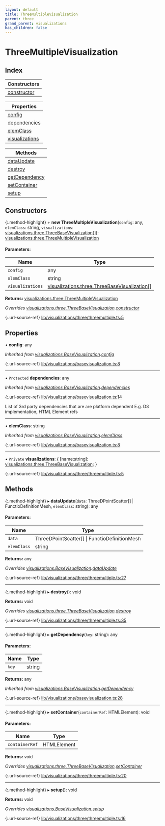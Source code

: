 ```yaml
---
layout: default
title: ThreeMultipleVisualization
parent: three
grand_parent: visualizations
has_children: false
---
```


# ThreeMultipleVisualization

## Index

| Constructors |
|-----------|
| [constructor](#constructor) |

| Properties |
|-----------|
| [config](#config) |
| [dependencies](#dependencies) |
| [elemClass](#elemclass) |
| [visualizations](#visualizations) |

| Methods |
|-----------|
| [dataUpdate](#dataupdate) |
| [destroy](#destroy) |
| [getDependency](#getdependency) |
| [setContainer](#setcontainer) |
| [setup](#setup) |

## Constructors

{:.method-highlight}
\+ **new ThreeMultipleVisualization**(`config`: any, `elemClass`: string, `visualizations`: [visualizations.three.ThreeBaseVisualization](../visualizations_three_threebasevisualization)[]): [visualizations.three.ThreeMultipleVisualization](../visualizations_three_threemultiplevisualization)

#### Parameters:

Name | Type |
------ | ------ |
`config` | any |
`elemClass` | string |
`visualizations` | [visualizations.three.ThreeBaseVisualization](../visualizations_three_threebasevisualization)[] |

**Returns:** [visualizations.three.ThreeMultipleVisualization](../visualizations_three_threemultiplevisualization)

*Overrides [visualizations.three.ThreeBaseVisualization](../visualizations_three_threebasevisualization).[constructor](../visualizations_three_threebasevisualization#constructor)*

{:.url-source-ref}
[lib/visualizations/three/threemultiple.ts:5](https://github.com/ascentcore/dataspot/blob/e1f4e78/lib/visualizations/three/threemultiple.ts#L5)

## Properties

•  **config**: any

*Inherited from [visualizations.BaseVisualization](../visualizations_basevisualization).[config](../visualizations_basevisualization#config)*

{:.url-source-ref}
[lib/visualizations/basevisualization.ts:8](https://github.com/ascentcore/dataspot/blob/e1f4e78/lib/visualizations/basevisualization.ts#L8)

___

• `Protected` **dependencies**: any

*Inherited from [visualizations.BaseVisualization](../visualizations_basevisualization).[dependencies](../visualizations_basevisualization#dependencies)*

{:.url-source-ref}
[lib/visualizations/basevisualization.ts:14](https://github.com/ascentcore/dataspot/blob/e1f4e78/lib/visualizations/basevisualization.ts#L14)

List of 3rd party dependencies that are are platform dependent
E.g. D3 implementation, HTML Element refs

___

•  **elemClass**: string

*Inherited from [visualizations.BaseVisualization](../visualizations_basevisualization).[elemClass](../visualizations_basevisualization#elemclass)*

{:.url-source-ref}
[lib/visualizations/basevisualization.ts:8](https://github.com/ascentcore/dataspot/blob/e1f4e78/lib/visualizations/basevisualization.ts#L8)

___

• `Private` **visualizations**: { [name:string]: [visualizations.three.ThreeBaseVisualization](../visualizations_three_threebasevisualization);  }

{:.url-source-ref}
[lib/visualizations/three/threemultiple.ts:5](https://github.com/ascentcore/dataspot/blob/e1f4e78/lib/visualizations/three/threemultiple.ts#L5)

## Methods

{:.method-highlight}
▸ **dataUpdate**(`data`: ThreeDPointScatter[] \| FunctioDefinitionMesh, `elemClass`: string): any

#### Parameters:

Name | Type |
------ | ------ |
`data` | ThreeDPointScatter[] \| FunctioDefinitionMesh |
`elemClass` | string |

**Returns:** any

*Overrides [visualizations.BaseVisualization](../visualizations_basevisualization).[dataUpdate](../visualizations_basevisualization#dataupdate)*

{:.url-source-ref}
[lib/visualizations/three/threemultiple.ts:27](https://github.com/ascentcore/dataspot/blob/e1f4e78/lib/visualizations/three/threemultiple.ts#L27)

___

{:.method-highlight}
▸ **destroy**(): void

**Returns:** void

*Overrides [visualizations.three.ThreeBaseVisualization](../visualizations_three_threebasevisualization).[destroy](../visualizations_three_threebasevisualization#destroy)*

{:.url-source-ref}
[lib/visualizations/three/threemultiple.ts:35](https://github.com/ascentcore/dataspot/blob/e1f4e78/lib/visualizations/three/threemultiple.ts#L35)

___

{:.method-highlight}
▸ **getDependency**(`key`: string): any

#### Parameters:

Name | Type |
------ | ------ |
`key` | string |

**Returns:** any

*Inherited from [visualizations.BaseVisualization](../visualizations_basevisualization).[getDependency](../visualizations_basevisualization#getdependency)*

{:.url-source-ref}
[lib/visualizations/basevisualization.ts:28](https://github.com/ascentcore/dataspot/blob/e1f4e78/lib/visualizations/basevisualization.ts#L28)

___

{:.method-highlight}
▸ **setContainer**(`containerRef`: HTMLElement): void

#### Parameters:

Name | Type |
------ | ------ |
`containerRef` | HTMLElement |

**Returns:** void

*Overrides [visualizations.three.ThreeBaseVisualization](../visualizations_three_threebasevisualization).[setContainer](../visualizations_three_threebasevisualization#setcontainer)*

{:.url-source-ref}
[lib/visualizations/three/threemultiple.ts:20](https://github.com/ascentcore/dataspot/blob/e1f4e78/lib/visualizations/three/threemultiple.ts#L20)

___

{:.method-highlight}
▸ **setup**(): void

**Returns:** void

*Overrides [visualizations.BaseVisualization](../visualizations_basevisualization).[setup](../visualizations_basevisualization#setup)*

{:.url-source-ref}
[lib/visualizations/three/threemultiple.ts:16](https://github.com/ascentcore/dataspot/blob/e1f4e78/lib/visualizations/three/threemultiple.ts#L16)
